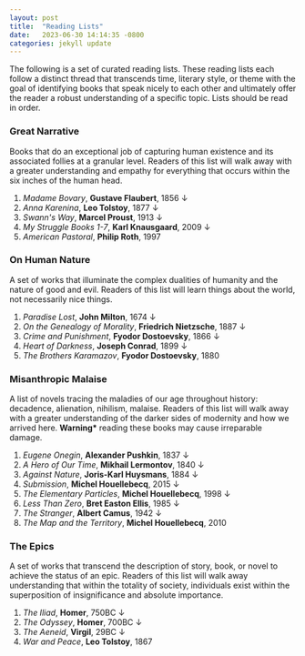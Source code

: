 ```yaml
---
layout: post
title:  "Reading Lists"
date:   2023-06-30 14:14:35 -0800
categories: jekyll update
---
```


The following is a set of curated reading lists. These reading lists each follow a distinct thread that transcends time, literary style, or theme with the goal of identifying books that speak nicely to each other and ultimately offer the reader a robust understanding of a specific topic. Lists should be read in order.

### Great Narrative

Books that do an exceptional job of capturing human existence and its associated follies at a granular level. Readers of this list will walk away with a greater understanding and empathy for everything that occurs within the six inches of the human head.

1. *Madame Bovary*, **Gustave Flaubert**, 1856 &darr; 
2. *Anna Karenina*, **Leo Tolstoy**, 1877 &darr; 
3. *Swann's Way*, **Marcel Proust**, 1913 &darr; 
4. *My Struggle Books 1-7*, **Karl Knausgaard**, 2009 &darr;
5. *American Pastoral*, **Philip Roth**, 1997 

### On Human Nature

A set of works that illuminate the complex dualities of humanity and the nature of good and evil. Readers of this list will learn things about the world, not necessarily nice things.

1. *Paradise Lost*, **John Milton**, 1674 &darr;
2. *On the Genealogy of Morality*, **Friedrich Nietzsche**, 1887 &darr;
3. *Crime and Punishment*, **Fyodor Dostoevsky**, 1866 &darr; 
4. *Heart of Darkness*, **Joseph Conrad**, 1899 &darr;
5. *The Brothers Karamazov*, **Fyodor Dostoevsky**, 1880

### Misanthropic Malaise 

A list of novels tracing the maladies of our age throughout history: decadence, alienation, nihilism, malaise. Readers of this list will walk away with a greater understanding of the darker sides of modernity and how we arrived here. **Warning\*** reading these books may cause irreparable damage.

1. *Eugene Onegin*, **Alexander Pushkin**, 1837 &darr;
2. *A Hero of Our Time*, **Mikhail Lermontov**, 1840 &darr;
3. *Against Nature*, **Joris-Karl Huysmans**, 1884 &darr;
4. *Submission*, **Michel Houellebecq**, 2015 &darr;
5. *The Elementary Particles*, **Michel Houellebecq**, 1998 &darr;
6. *Less Than Zero*, **Bret Easton Ellis**, 1985 &darr;
7. *The Stranger*, **Albert Camus**, 1942 &darr;
8. *The Map and the Territory*, **Michel Houellebecq**, 2010 

### The Epics

A set of works that transcend the description of story, book, or novel to achieve the status of an epic. Readers of this list will walk away understanding that within the totality of society, individuals exist within the superposition of insignificance and absolute importance. 

1. *The Iliad*, **Homer**, 750BC &darr;
2. *The Odyssey*, **Homer**, 700BC &darr;
3. *The Aeneid*, **Virgil**, 29BC &darr;
4. *War and Peace*, **Leo Tolstoy**, 1867
